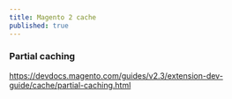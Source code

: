 ```yaml
---
title: Magento 2 cache
published: true
---
```


### Partial caching

<https://devdocs.magento.com/guides/v2.3/extension-dev-guide/cache/partial-caching.html>


